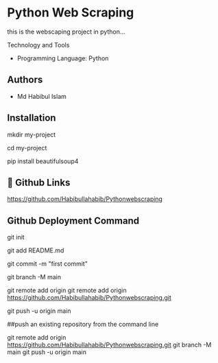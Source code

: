 
# Python  Web Scraping   

this is the webscaping project in python...

Technology and Tools

 - Programming Language: Python
  

## Authors

- Md Habibul Islam


## Installation

mkdir my-project 

cd my-project

pip install beautifulsoup4


## 🔗 Github Links

https://github.com/Habibullahabib/Pythonwebscraping
 

## Github Deployment Command
git init

git add README.md

git commit -m "first commit"

git branch -M main

git remote add origin git remote add origin https://github.com/Habibullahabib/Pythonwebscraping.git

git push -u origin main

##push an existing repository from the command line

git remote add origin  https://github.com/Habibullahabib/Pythonwebscraping.git
git branch -M main
git push -u origin main
